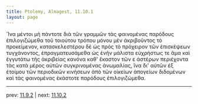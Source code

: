 ```yaml
---
title: Ptolemy, Almagest, 11.10.1
layout: page
---
```


Ἵνα μέντοι μὴ πάντοτε διὰ τῶν γραμμῶν τὰς φαινομένας παρόδους ἐπιλογιζώμεθα τοῦ τοιούτου τρόπου μόνου μὲν ἀκριβοῦντος τὸ προκείμενον, κατασκελεστέρου δὲ ὡς πρὸς τὸ πρόχειρον τῶν ἐπισκέψεων τυγχάνοντος, ἐπραγματευσάμεθα ὡς ἐνῆν μάλιστα εὐχρήστως τε ἅμα καὶ ἐγγυτάτω τῆς ἀκριβείας κανόνα καθ' ἕκαστον τῶν ε ἀστέρων περιέχοντα τὰς κατὰ μέρος αὐτῶν συγκρινομένας ἀνωμαλίας, ἵνα δι' αὐτῶν ἐξ ἑτοίμου τῶν περιοδικῶν κινήσεων ἀπὸ τῶν οἰκείων ἀπογείων διδομένων καὶ τὰς φαινομένας ἑκάστοτε παρόδους ἐπιλογιζώμεθα. 

---

prev: [11.9.2](../11.9.2/) | next: [11.10.2](../11.10.2/)

